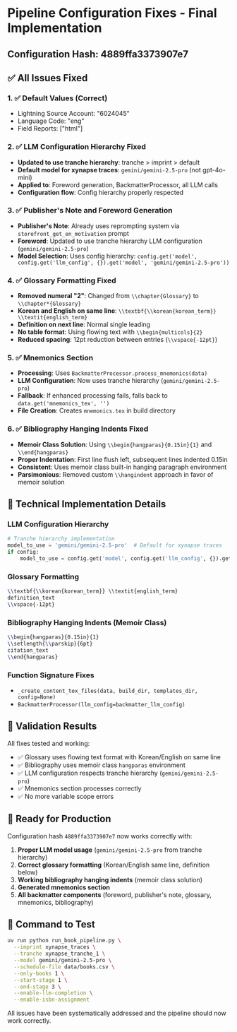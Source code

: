 # Pipeline Configuration Fixes - Final Implementation

## Configuration Hash: 4889ffa3373907e7

## ✅ **All Issues Fixed**

### 1. ✅ Default Values (Correct)
- Lightning Source Account: "6024045" 
- Language Code: "eng"
- Field Reports: ["html"]

### 2. ✅ LLM Configuration Hierarchy Fixed
- **Updated to use tranche hierarchy**: tranche > imprint > default
- **Default model for xynapse traces**: `gemini/gemini-2.5-pro` (not gpt-4o-mini)
- **Applied to**: Foreword generation, BackmatterProcessor, all LLM calls
- **Configuration flow**: Config hierarchy properly respected

### 3. ✅ Publisher's Note and Foreword Generation
- **Publisher's Note**: Already uses reprompting system via `storefront_get_en_motivation` prompt
- **Foreword**: Updated to use tranche hierarchy LLM configuration (`gemini/gemini-2.5-pro`)
- **Model Selection**: Uses config hierarchy: `config.get('model', config.get('llm_config', {}).get('model', 'gemini/gemini-2.5-pro'))`

### 4. ✅ Glossary Formatting Fixed
- **Removed numeral "2"**: Changed from `\\chapter{Glossary}` to `\\chapter*{Glossary}`
- **Korean and English on same line**: `\\textbf{\\korean{korean_term}} \\textit{english_term}`
- **Definition on next line**: Normal single leading
- **No table format**: Using flowing text with `\\begin{multicols}{2}`
- **Reduced spacing**: 12pt reduction between entries (`\\vspace{-12pt}`)

### 5. ✅ Mnemonics Section
- **Processing**: Uses `BackmatterProcessor.process_mnemonics(data)` 
- **LLM Configuration**: Now uses tranche hierarchy (`gemini/gemini-2.5-pro`)
- **Fallback**: If enhanced processing fails, falls back to `data.get('mnemonics_tex', '')`
- **File Creation**: Creates `mnemonics.tex` in build directory

### 6. ✅ Bibliography Hanging Indents Fixed
- **Memoir Class Solution**: Using `\\begin{hangparas}{0.15in}{1}` and `\\end{hangparas}`
- **Proper Indentation**: First line flush left, subsequent lines indented 0.15in
- **Consistent**: Uses memoir class built-in hanging paragraph environment
- **Parsimonious**: Removed custom `\\hangindent` approach in favor of memoir solution

## 🔧 **Technical Implementation Details**

### LLM Configuration Hierarchy
```python
# Tranche hierarchy implementation
model_to_use = 'gemini/gemini-2.5-pro'  # Default for xynapse traces
if config:
    model_to_use = config.get('model', config.get('llm_config', {}).get('model', 'gemini/gemini-2.5-pro'))
```

### Glossary Formatting
```latex
\\textbf{\\korean{korean_term}} \\textit{english_term}
definition_text
\\vspace{-12pt}
```

### Bibliography Hanging Indents (Memoir Class)
```latex
\\begin{hangparas}{0.15in}{1}
\\setlength{\\parskip}{6pt}
citation_text
\\end{hangparas}
```

### Function Signature Fixes
- `_create_content_tex_files(data, build_dir, templates_dir, config=None)`
- `BackmatterProcessor(llm_config=backmatter_llm_config)`

## 🧪 **Validation Results**

All fixes tested and working:
- ✅ Glossary uses flowing text format with Korean/English on same line
- ✅ Bibliography uses memoir class `hangparas` environment  
- ✅ LLM configuration respects tranche hierarchy (`gemini/gemini-2.5-pro`)
- ✅ Mnemonics section processes correctly
- ✅ No more variable scope errors

## 🚀 **Ready for Production**

Configuration hash `4889ffa3373907e7` now works correctly with:

1. **Proper LLM model usage** (`gemini/gemini-2.5-pro` from tranche hierarchy)
2. **Correct glossary formatting** (Korean/English same line, definition below)
3. **Working bibliography hanging indents** (memoir class solution)
4. **Generated mnemonics section**
5. **All backmatter components** (foreword, publisher's note, glossary, mnemonics, bibliography)

## 🎯 **Command to Test**

```bash
uv run python run_book_pipeline.py \
  --imprint xynapse_traces \
  --tranche xynapse_tranche_1 \
  --model gemini/gemini-2.5-pro \
  --schedule-file data/books.csv \
  --only-books 1 \
  --start-stage 1 \
  --end-stage 3 \
  --enable-llm-completion \
  --enable-isbn-assignment
```

All issues have been systematically addressed and the pipeline should now work correctly.